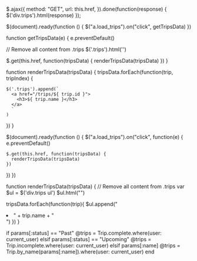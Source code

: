 $.ajax({
  method: "GET",
  url: this.href,
}).done(function(response) {
  $('div.trips').html(response)
});


$(document).ready(function () {
  $("a.load_trips").on("click", getTripsData)
})

function getTripsData(e) {
  e.preventDefault()

  // Remove all content from .trips
  $('.trips').html('')

  $.get(this.href, function(tripsData) {
    renderTripsData(tripsData)
  })
}

function renderTripsData(tripsData) {
  tripsData.forEach(function(trip, tripIndex) {

    $('.trips').append(`
      <a href="/trips/${ trip.id }">
        <h3>${ trip.name }</h3>
      </a>
      `
    )
  })
}

$(document).ready(function () {
  $("a.load_trips").on("click", function(e) {
    e.preventDefault()

    $.get(this.href, function(tripsData) {
      renderTripsData(tripsData)
    })
  })
})

function renderTripsData(tripsData) {
  // Remove all content from .trips
  var $ul = $('div.trips ul')
  $ul.html("")

  tripsData.forEach(function(trip){
    $ul.append("<li>" + trip.name + "</li>")
  })
}


if params[:status] == "Past"
  @trips = Trip.complete.where(user: current_user)
elsif params[:status] == "Upcoming"
  @trips = Trip.incomplete.where(user: current_user)
elsif params[:name]
  @trips = Trip.by_name(params[:name]).where(user: current_user)
end
